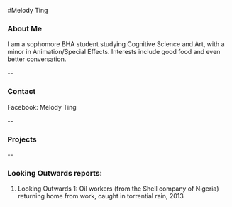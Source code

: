 #Melody Ting

### About Me

I am a sophomore BHA student studying Cognitive Science and Art, with a minor in Animation/Special Effects. Interests include good food and even better conversation.

--
### Contact

Facebook: Melody Ting

-- 
### Projects


--
### Looking Outwards reports: 

1. Looking Outwards 1: Oil workers (from the Shell company of Nigeria) returning home from work, caught in torrential rain, 2013
